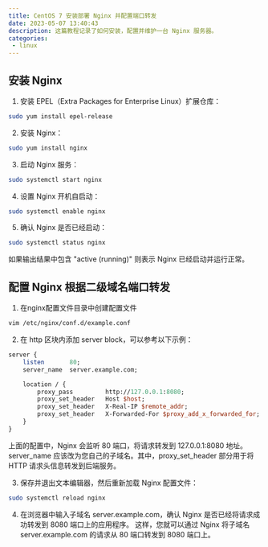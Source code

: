 ```yaml
---
title: CentOS 7 安装部署 Nginx 并配置端口转发
date: 2023-05-07 13:40:43
description: 这篇教程记录了如何安装，配置并维护一台 Nginx 服务器。
categories: 
 - linux
---
```


## 安装 Nginx

1. 安装 EPEL（Extra Packages for Enterprise Linux）扩展仓库：
```bash
sudo yum install epel-release
```

2. 安装 Nginx：
```bash
sudo yum install nginx
```

3. 启动 Nginx 服务：
```bash
sudo systemctl start nginx
```

4. 设置 Nginx 开机自启动：
```bash
sudo systemctl enable nginx
```

5. 确认 Nginx 是否已经启动：
```bash
sudo systemctl status nginx
```
如果输出结果中包含 "active (running)" 则表示 Nginx 已经启动并运行正常。

## 配置 Nginx 根据二级域名端口转发
1. 在nginx配置文件目录中创建配置文件
```bash
vim /etc/nginx/conf.d/example.conf
```

2. 在 http 区块内添加 server block，可以参考以下示例：
```perl
server {
    listen       80;
    server_name  server.example.com;

    location / {
        proxy_pass         http://127.0.0.1:8080;
        proxy_set_header   Host $host;
        proxy_set_header   X-Real-IP $remote_addr;
        proxy_set_header   X-Forwarded-For $proxy_add_x_forwarded_for;
    }
}
```
上面的配置中，Nginx 会监听 80 端口，将请求转发到 127.0.0.1:8080 地址。server_name 应该改为您自己的子域名。其中，proxy_set_header 部分用于将 HTTP 请求头信息转发到后端服务。

3. 保存并退出文本编辑器，然后重新加载 Nginx 配置文件：
```bash
sudo systemctl reload nginx
```

4. 在浏览器中输入子域名 server.example.com，确认 Nginx 是否已经将请求成功转发到 8080 端口上的应用程序。
这样，您就可以通过 Nginx 将子域名 server.example.com 的请求从 80 端口转发到 8080 端口上。